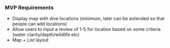 ### MVP Requirements

* Display map with dive locations (minimum, later can be extended so that people can add locations)
* Allow users to input a review of 1-5 for location based on some criteria (water clarity/depth/wildlife etc)
* Map + List layout

